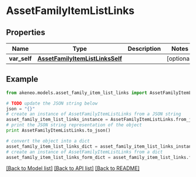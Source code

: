 # AssetFamilyItemListLinks


## Properties
Name | Type | Description | Notes
------------ | ------------- | ------------- | -------------
**var_self** | [**AssetFamilyItemListLinksSelf**](AssetFamilyItemListLinksSelf.md) |  | [optional] 

## Example

```python
from akeneo.models.asset_family_item_list_links import AssetFamilyItemListLinks

# TODO update the JSON string below
json = "{}"
# create an instance of AssetFamilyItemListLinks from a JSON string
asset_family_item_list_links_instance = AssetFamilyItemListLinks.from_json(json)
# print the JSON string representation of the object
print AssetFamilyItemListLinks.to_json()

# convert the object into a dict
asset_family_item_list_links_dict = asset_family_item_list_links_instance.to_dict()
# create an instance of AssetFamilyItemListLinks from a dict
asset_family_item_list_links_form_dict = asset_family_item_list_links.from_dict(asset_family_item_list_links_dict)
```
[[Back to Model list]](../README.md#documentation-for-models) [[Back to API list]](../README.md#documentation-for-api-endpoints) [[Back to README]](../README.md)


